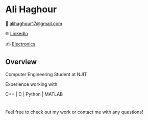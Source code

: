 # Ali Haghour

📧 alihaghour17@gmail.com

🌐 [LinkedIn](https://www.linkedin.com/in/ali-haghour/)

✍️ [Electronics](https://ahpwelectronics.blogspot.com/)

## Overview

Computer Engineering Student at NJIT

Experience working with:

C++    |    C    |    Python    |    MATLAB 


#                          

Feel free to check out my work or contact me with any questions!
